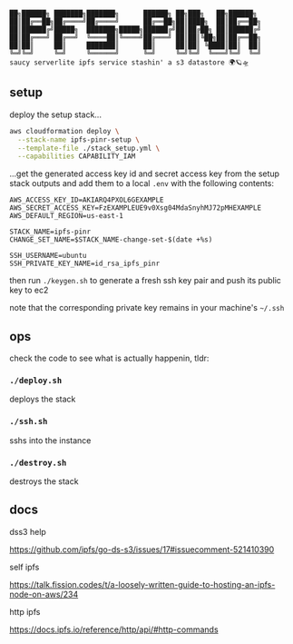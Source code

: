 ```nofmt

██╗██████╗ ███████╗███████╗      ██████╗ ██╗███╗   ██╗██████╗ 
██║██╔══██╗██╔════╝██╔════╝      ██╔══██╗██║████╗  ██║██╔══██╗
██║██████╔╝█████╗  ███████╗█████╗██████╔╝██║██╔██╗ ██║██████╔╝
██║██╔═══╝ ██╔══╝  ╚════██║╚════╝██╔═══╝ ██║██║╚██╗██║██╔══██╗
██║██║     ██║     ███████║      ██║     ██║██║ ╚████║██║  ██║
╚═╝╚═╝     ╚═╝     ╚══════╝      ╚═╝     ╚═╝╚═╝  ╚═══╝╚═╝  ╚═╝
saucy serverlite ipfs service stashin' a s3 datastore 🌍🪐🛸
```

## setup

deploy the setup stack...

```bash
aws cloudformation deploy \
  --stack-name ipfs-pinr-setup \
  --template-file ./stack_setup.yml \
  --capabilities CAPABILITY_IAM
```

...get the generated access key id and secret access key from the setup stack outputs and add them to a local `.env` with the following contents:

```
AWS_ACCESS_KEY_ID=AKIARQ4PXOL6GEXAMPLE
AWS_SECRET_ACCESS_KEY=FzEXAMPLEUE9v0Xsg04MdaSnyhMJ72pMHEXAMPLE
AWS_DEFAULT_REGION=us-east-1

STACK_NAME=ipfs-pinr
CHANGE_SET_NAME=$STACK_NAME-change-set-$(date +%s)

SSH_USERNAME=ubuntu
SSH_PRIVATE_KEY_NAME=id_rsa_ipfs_pinr
```

then run `./keygen.sh` to generate a fresh ssh key pair and push its public key to ec2

note that the corresponding private key remains in your machine's `~/.ssh`

## ops

check the code to see what is actually happenin, tldr:

### `./deploy.sh`

deploys the stack

### `./ssh.sh`

sshs into the instance

### `./destroy.sh`

destroys the stack

## docs

dss3 help

https://github.com/ipfs/go-ds-s3/issues/17#issuecomment-521410390

self ipfs 

https://talk.fission.codes/t/a-loosely-written-guide-to-hosting-an-ipfs-node-on-aws/234

http ipfs

https://docs.ipfs.io/reference/http/api/#http-commands